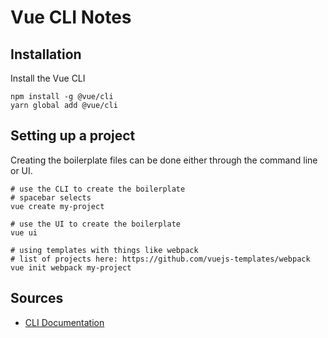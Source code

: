 # Vue CLI Notes

## Installation

Install the Vue CLI

```shell
npm install -g @vue/cli
yarn global add @vue/cli
```

## Setting up a project

Creating the boilerplate files can be done either through the command line or UI.

```shell
# use the CLI to create the boilerplate
# spacebar selects
vue create my-project

# use the UI to create the boilerplate
vue ui

# using templates with things like webpack
# list of projects here: https://github.com/vuejs-templates/webpack
vue init webpack my-project
```

## Sources

- [CLI Documentation](https://github.com/vuejs/vue-cli/)